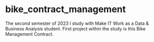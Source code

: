 # bike_contract_management
The second semester of 2023 I study with Make IT Work as a Data & Business Analysis student. First project within the study is this Bike Management Contract.
